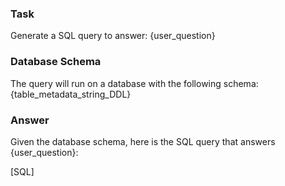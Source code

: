 ### Task
Generate a SQL query to answer: {user_question}

### Database Schema
The query will run on a database with the following schema:
{table_metadata_string_DDL}

### Answer
Given the database schema, here is the SQL query that answers {user_question}:

[SQL]